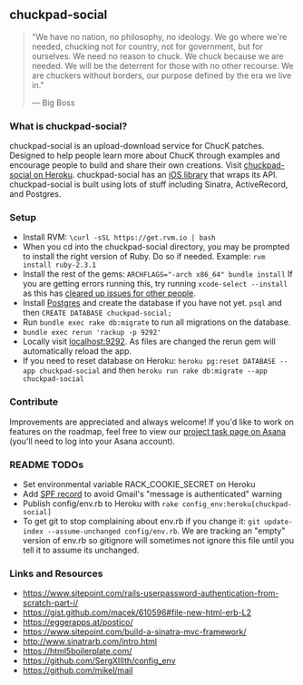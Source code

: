 ## chuckpad-social

> "We have no nation, no philosophy, no ideology. We go where we're needed, chucking not for country, not for government, but for ourselves. We need no reason to chuck. We chuck because we are needed. We will be the deterrent for those with no other recourse. We are chuckers without borders, our purpose defined by the era we live in."
> 
> ― Big Boss

### What is chuckpad-social?

chuckpad-social is an upload-download service for ChucK patches. Designed to help people learn more about ChucK through examples and encourage people to build and share their own creations. Visit [chuckpad-social on Heroku][2]. chuckpad-social has an [iOS library][6] that wraps its API. chuckpad-social is built using lots of stuff including Sinatra, ActiveRecord, and Postgres. 

### Setup
* Install RVM: `\curl -sSL https://get.rvm.io | bash`
* When you cd into the chuckpad-social directory, you may be prompted to install the right version of Ruby. Do so if needed. Example: `rvm install ruby-2.3.1`
* Install the rest of the gems: `ARCHFLAGS="-arch x86_64" bundle install` If you are getting errors running this, try running `xcode-select --install` as this has [cleared up issues for other people][3].
* Install [Postgres][4] and create the database if you have not yet. `psql` and then `CREATE DATABASE chuckpad-social;`
* Run `bundle exec rake db:migrate` to run all migrations on the database.
* `bundle exec rerun 'rackup -p 9292'`
* Locally visit [localhost:9292](http://localhost:9292/). As files are changed the rerun gem will automatically reload the app.
* If you need to reset database on Heroku: `heroku pg:reset DATABASE --app chuckpad-social` and then `heroku run rake db:migrate --app chuckpad-social`


### Contribute
Improvements are appreciated and always welcome! If you'd like to work on features on the roadmap, feel free to view our [project task page on Asana][5] (you'll need to log into your Asana account). 

### README TODOs
* Set environmental variable RACK_COOKIE_SECRET on Heroku
* Add [SPF record][7] to avoid Gmail's "message is authenticated" warning
* Publish config/env.rb to Heroku with `rake config_env:heroku[chuckpad-social]`
* To get git to stop complaining about env.rb if you change it: `git update-index --assume-unchanged config/env.rb`. We are tracking an "empty" version of env.rb so gitignore will sometimes not ignore this file until you tell it to assume its unchanged.

### Links and Resources
* https://www.sitepoint.com/rails-userpassword-authentication-from-scratch-part-i/
* https://gist.github.com/macek/610596#file-new-html-erb-L2
* https://eggerapps.at/postico/
* https://www.sitepoint.com/build-a-sinatra-mvc-framework/
* http://www.sinatrarb.com/intro.html
* https://html5boilerplate.com/
* https://github.com/SergXIIIth/config_env
* https://github.com/mikel/mail

[1]: http://postgresapp.com/
[2]: http://chuckpad-social.herokuapp.com/
[3]: https://github.com/sparklemotion/nokogiri/issues/1483#issuecomment-224684394
[4]: https://www.postgresql.org/download/
[5]: https://app.asana.com/-/share?s=147252256199690-lWxuO8hBjVq7jOGkmVlwpUpsPfvH9ekYGQToiw1dMUP-868703070985
[6]: https://github.com/markcerqueira/chuckpad-social-ios
[7]: https://help.dreamhost.com/hc/en-us/articles/220854287-What-SPF-records-do-I-use-
